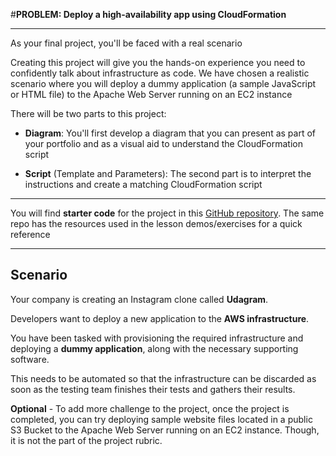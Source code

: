 #**PROBLEM: Deploy a high-availability app using CloudFormation**
***

As your final project, you'll be faced with a real scenario

Creating this project will give you the hands-on experience you need to confidently talk about infrastructure as code. We have chosen a realistic scenario where you will deploy a dummy application (a sample JavaScript or HTML file) to the Apache Web Server running on an EC2 instance

There will be two parts to this project:

- **Diagram**: You'll first develop a diagram that you can present as part of your portfolio and as a visual aid to understand the CloudFormation script

- **Script** (Template and Parameters): The second part is to interpret the instructions and create a matching CloudFormation script

***
You will find **starter code** for the project in this [GitHub repository](https://github.com/udacity/nd9991-c2-Infrastructure-as-Code-v1). The same repo has the resources used in the lesson demos/exercises for a quick reference

***
## **Scenario**
Your company is creating an Instagram clone called **Udagram**.

Developers want to deploy a new application to the **AWS infrastructure**.

You have been tasked with provisioning the required infrastructure and deploying a **dummy application**, along with the necessary supporting software.

This needs to be automated so that the infrastructure can be discarded as soon as the testing team finishes their tests and gathers their results.

**Optional** - To add more challenge to the project, once the project is completed, you can try deploying sample website files located in a public S3 Bucket to the Apache Web Server running on an EC2 instance. Though, it is not the part of the project rubric.
